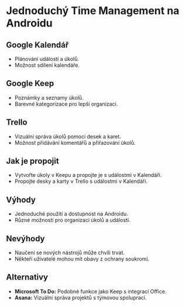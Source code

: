 # Jednoduchý Time Management na Androidu

## Google Kalendář
- Plánování událostí a úkolů.
- Možnost sdílení kalendáře.

## Google Keep
- Poznámky a seznamy úkolů.
- Barevné kategorizace pro lepší organizaci.

## Trello
- Vizuální správa úkolů pomocí desek a karet.
- Možnost přidávání komentářů a přiřazování úkolů.

## Jak je propojit
- Vytvořte úkoly v Keepu a propojte je s událostmi v Kalendáři.
- Propojte desky a karty v Trello s událostmi v Kalendáři.

## Výhody
- Jednoduché použití a dostupnost na Androidu.
- Různé možnosti pro organizaci úkolů a událostí.

## Nevýhody
- Naučení se nových nástrojů může chvíli trvat.
- Někteří uživatelé mohou mít obavy z ochrany soukromí.

## Alternativy
- **Microsoft To Do:** Podobné funkce jako Keep s integrací Office.
- **Asana:** Vizuální správa projektů s týmovou spoluprací.
